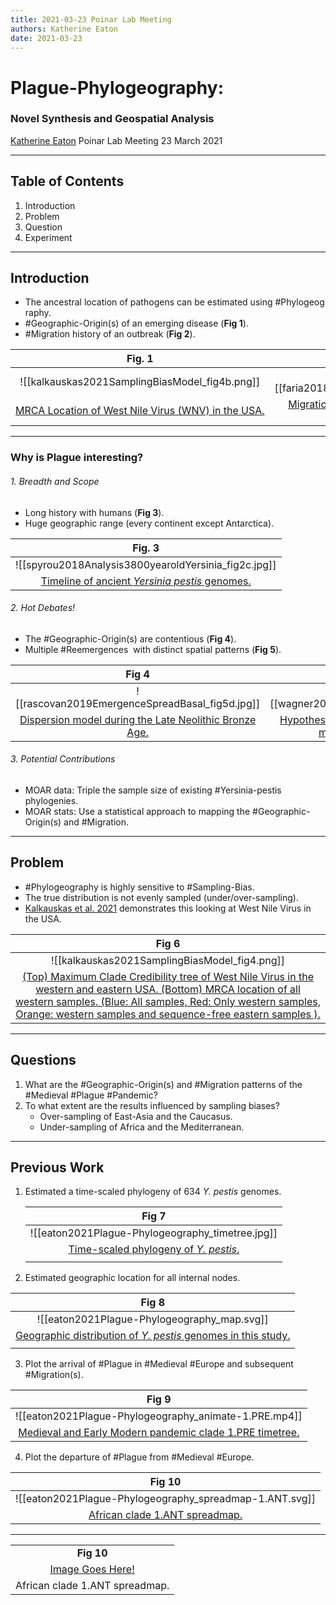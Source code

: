 ```yaml
---
title: 2021-03-23 Poinar Lab Meeting
authors: Katherine Eaton
date: 2021-03-23
---
```


# Plague-Phylogeography: 
### Novel Synthesis and Geospatial Analysis

[Katherine Eaton](https://ktmeaton.github.io/)
Poinar Lab Meeting
23 March 2021

---

## Table of Contents

1. Introduction
2. Problem
3. Question
4. Experiment
 
---

## Introduction

 - The ancestral location of pathogens can be estimated using #Phylogeography.
- #Geographic-Origin(s) of an emerging disease (**Fig 1**).
- #Migration history of an outbreak (**Fig 2**).

| Fig. 1                                            |                   Fig 2.                    |
|:-------------------------------------------------:|:-------------------------------------------:|
|  ![[kalkauskas2021SamplingBiasModel_fig4b.png]]   | ![[faria2018GenomicEpidemiologicalMonitoring_fig4e.jpg]] |
| [MRCA Location of West Nile Virus (WNV) in the USA.](kalkauskas2021SamplingBiasModel) | [Migration of the Yellow Fever Virus (YFV) outbreak in Brazil.](faria2018GenomicEpidemiologicalMonitoring) |

---

### Why is Plague interesting?

 ###### 1. Breadth and Scope
- Long history with humans (**Fig 3**).
- Huge geographic range (every continent except Antarctica).

|                      Fig. 3                       |
|:-------------------------------------------------:|
|           ![[spyrou2018Analysis3800yearoldYersinia_fig2c.jpg]]           |
| [Timeline of ancient <i>Yersinia pestis</i> genomes.](spyrou2018Analysis3800yearoldYersinia) | 

 ###### 2. Hot Debates!
- The #Geographic-Origin(s) are contentious (**Fig 4**).
- Multiple #Reemergences  with distinct spatial patterns (**Fig 5**).

|                                                   Fig 4                                                   |                              Fig 5                               |
|:---------------------------------------------------------------------------------------------------------:|:----------------------------------------------------------------:|
|                              ![[rascovan2019EmergenceSpreadBasal_fig5d.jpg]]                              |           ![[wagner2014YersiniaPestisPlague_fig4.jpg]]           |
| [Dispersion model during the Late Neolithic Bronze Age.](rascovan2019EmergenceSpreadBasal) | [Hypothesized dissemination routes of the major plague pandemics.](wagner2014YersiniaPestisPlague) |

 ###### 3. Potential Contributions
- MOAR data: Triple the sample size of existing #Yersinia-pestis  phylogenies.
- MOAR stats: Use a statistical approach to mapping the #Geographic-Origin(s) and #Migration.

---

## Problem

- #Phylogeography is highly sensitive to #Sampling-Bias.
- The true distribution is not evenly sampled (under/over-sampling).
- [Kalkauskas et al. 2021](kalkauskas2021SamplingBiasModel) demonstrates this looking at West Nile Virus in the USA.
 
|    Fig 6                                                                                      |
|:-----------------------------------------------------------------:|
| ![[kalkauskas2021SamplingBiasModel_fig4.png]] |
| [(Top) Maximum Clade Credibility tree of West Nile Virus in the western and eastern USA. (Bottom) MRCA location of all western samples. (Blue: All samples, Red: Only western samples, Orange: western samples and sequence-free eastern samples ).](kalkauskas2021SamplingBiasModel) |

---

## Questions

1. What are the #Geographic-Origin(s) and #Migration patterns of the #Medieval #Plague #Pandemic?
1. To what extent are the results influenced by sampling biases?
	- Over-sampling of East-Asia and the Caucasus.
	- Under-sampling of Africa and the Mediterranean.
---

## Previous Work

1. Estimated a time-scaled phylogeny of 634  <i>Y. pestis</i> genomes.

	|                                     Fig 7                                     |
	|:-----------------------------------------------------------------------------:|
	|               ![[eaton2021Plague-Phylogeography_timetree.jpg]]                |
	| [Time-scaled phylogeny of <i>Y. pestis</i>. ](eaton2021Plague-Phylogeography) |
	|                                                                               |

1. Estimated geographic location for all internal nodes.


|                                                Fig  8                                                |
|:----------------------------------------------------------------------------------------------------:|
|                             ![[eaton2021Plague-Phylogeography_map.svg]]                              |
| [Geographic distribution of <i>Y. pestis</i> genomes in this study.](eaton2021Plague-Phylogeography) |
|                                                                                                     |

3. Plot the arrival of #Plague in #Medieval #Europe and subsequent #Migration(s).

|                                                Fig 9                                                 |
|:----------------------------------------------------------------------------------------------------:|
|                             ![[eaton2021Plague-Phylogeography_animate-1.PRE.mp4]]                              |
| [Medieval and Early Modern  pandemic clade 1.PRE timetree. ](eaton2021Plague-Phylogeography) |
                					
4. Plot the departure of #Plague from #Medieval #Europe.

|                               Fig 10                                |
|:------------------------------------------------------------------:|
| ![[eaton2021Plague-Phylogeography_spreadmap-1.ANT.svg]] |
| [African  clade 1.ANT spreadmap. ](eaton2021Plague-Phylogeography) |

---
<center>
<table>
	<tr>
		<td><center><b>Fig 10</b></center></td>
	</tr>
	<tr>
		<td>
			<center><a href="default.asp">
			  Image Goes Here!
		</a>		
			</center>
		</td>		
	</tr>	
	<tr>
		<td><center>	
		African  clade 1.ANT spreadmap.
		</center></td>		
	</tr>
</table>
</center>






